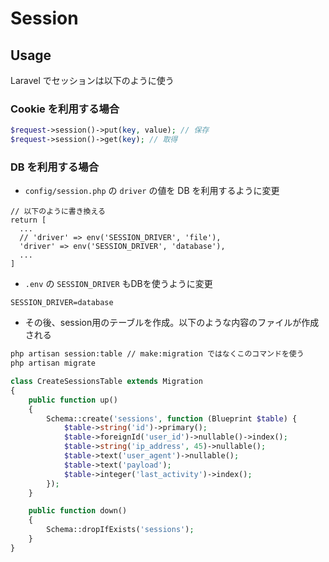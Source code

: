 # Session

## Usage

Laravel でセッションは以下のように使う

### Cookie を利用する場合

```php
$request->session()->put(key, value); // 保存
$request->session()->get(key); // 取得
```

### DB を利用する場合

- `config/session.php` の `driver` の値を DB を利用するように変更

```php:config/session.php
// 以下のように書き換える
return [
  ...
  // 'driver' => env('SESSION_DRIVER', 'file'),
  'driver' => env('SESSION_DRIVER', 'database'),
  ...
]
```

- `.env` の `SESSION_DRIVER` もDBを使うように変更

```env
SESSION_DRIVER=database
```

- その後、session用のテーブルを作成。以下のような内容のファイルが作成される

```sh
php artisan session:table // make:migration ではなくこのコマンドを使う
php artisan migrate
```

```php
class CreateSessionsTable extends Migration
{
    public function up()
    {
        Schema::create('sessions', function (Blueprint $table) {
            $table->string('id')->primary();
            $table->foreignId('user_id')->nullable()->index();
            $table->string('ip_address', 45)->nullable();
            $table->text('user_agent')->nullable();
            $table->text('payload');
            $table->integer('last_activity')->index();
        });
    }

    public function down()
    {
        Schema::dropIfExists('sessions');
    }
}
```
